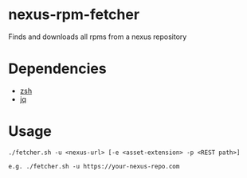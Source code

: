 # nexus-rpm-fetcher

Finds and downloads all rpms from a nexus repository

# Dependencies

- [zsh](http://zsh.sourceforge.net/)
- [jq](https://stedolan.github.io/jq/)

# Usage
```
./fetcher.sh -u <nexus-url> [-e <asset-extension> -p <REST path>]

e.g. ./fetcher.sh -u https://your-nexus-repo.com
```
